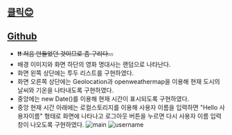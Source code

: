 ## [클릭😊](https://jeong922.github.io/)

## [Github](https://github.com/jeong922/jeong922.github.io)

- ~~❗❗ 처음 만들었던 것이므로 좀 구리다...~~
- 배경 이미지와 화면 하단의 영화 명대사는 랜덤으로 나타난다.
- 화면 왼쪽 상단에는 투두 리스트를 구현하였다.
- 화면 오른쪽 상단에는 Geolocation과 openweathermap을 이용해 현재 도시의 날씨와 기온을 나타내도록 구현하였다.
- 중앙에는 new Date()를 이용해 현재 시간이 표시되도록 구현하였다.
- 중앙 현재 시간 아래에는 로컬스토리지를 이용해 사용자 이름을 입력하면 "Hello 사용자이름" 형태로 화면에 나타나고 로그아웃 버튼을 누르면 다시 사용자 이름 입력창이 나오도록 구현하였다.
  ![main](/postsImage/MomentumClone/main.png)
  ![username](/postsImage/MomentumClone/username.png)
